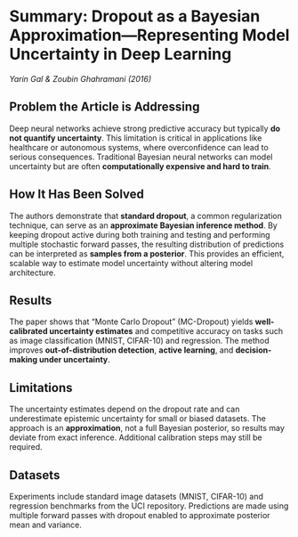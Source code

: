 # Summary: Dropout as a Bayesian Approximation—Representing Model Uncertainty in Deep Learning  
*Yarin Gal & Zoubin Ghahramani (2016)*  

## Problem the Article is Addressing  
Deep neural networks achieve strong predictive accuracy but typically **do not quantify uncertainty**. This limitation is critical in applications like healthcare or autonomous systems, where overconfidence can lead to serious consequences. Traditional Bayesian neural networks can model uncertainty but are often **computationally expensive and hard to train**.  

## How It Has Been Solved  
The authors demonstrate that **standard dropout**, a common regularization technique, can serve as an **approximate Bayesian inference method**. By keeping dropout active during both training and testing and performing multiple stochastic forward passes, the resulting distribution of predictions can be interpreted as **samples from a posterior**. This provides an efficient, scalable way to estimate model uncertainty without altering model architecture.  

## Results  
The paper shows that “Monte Carlo Dropout” (MC-Dropout) yields **well-calibrated uncertainty estimates** and competitive accuracy on tasks such as image classification (MNIST, CIFAR-10) and regression. The method improves **out-of-distribution detection**, **active learning**, and **decision-making under uncertainty**.  

## Limitations  
The uncertainty estimates depend on the dropout rate and can underestimate epistemic uncertainty for small or biased datasets. The approach is an **approximation**, not a full Bayesian posterior, so results may deviate from exact inference. Additional calibration steps may still be required.  

## Datasets  
Experiments include standard image datasets (MNIST, CIFAR-10) and regression benchmarks from the UCI repository. Predictions are made using multiple forward passes with dropout enabled to approximate posterior mean and variance.  
